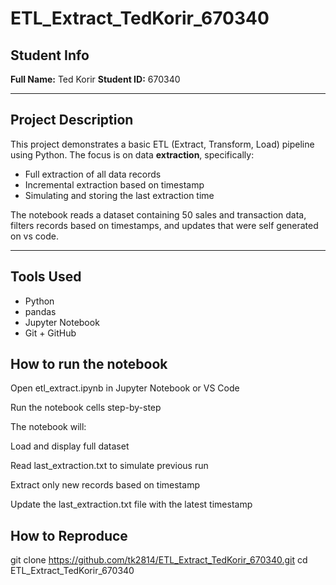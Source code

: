 # ETL_Extract_TedKorir_670340

##  Student Info
**Full Name:** Ted Korir 
**Student ID:** 670340

---

##  Project Description
This project demonstrates a basic ETL (Extract, Transform, Load) pipeline using Python. The focus is on data **extraction**, specifically:
- Full extraction of all data records
- Incremental extraction based on timestamp
- Simulating and storing the last extraction time

The notebook reads a dataset containing 50  sales and transaction data, filters records based on timestamps, and updates that were self generated on vs code.

---

##  Tools Used
- Python 
- pandas
- Jupyter Notebook
- Git + GitHub
  
## How to run the notebook
Open etl_extract.ipynb in Jupyter Notebook or VS Code

Run the notebook cells step-by-step

The notebook will:

Load and display full dataset

Read last_extraction.txt to simulate previous run

Extract only new records based on timestamp

Update the last_extraction.txt file with the latest timestamp


##  How to Reproduce
git clone https://github.com/tk2814/ETL_Extract_TedKorir_670340.git
cd ETL_Extract_TedKorir_670340
